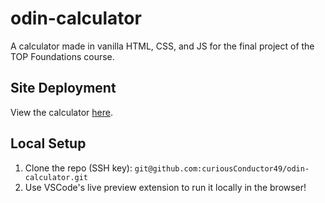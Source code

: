# odin-calculator
A calculator made in vanilla HTML, CSS, and JS for the final project of the TOP Foundations course.
## Site Deployment
View the calculator [here](https://curiousconductor49.github.io/odin-calculator/).
## Local Setup
1. Clone the repo (SSH key): `git@github.com:curiousConductor49/odin-calculator.git`
2. Use VSCode's live preview extension to run it locally in the browser!